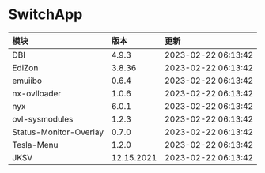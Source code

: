 # SwitchApp

|模块|版本|更新|
|:-|:-|:-|
|DBI|4.9.3|2023-02-22 06:13:42|
|EdiZon|3.8.36|2023-02-22 06:13:42|
|emuiibo|0.6.4|2023-02-22 06:13:42|
|nx-ovlloader|1.0.6|2023-02-22 06:13:42|
|nyx|6.0.1|2023-02-22 06:13:42|
|ovl-sysmodules|1.2.3|2023-02-22 06:13:42|
|Status-Monitor-Overlay|0.7.0|2023-02-22 06:13:42|
|Tesla-Menu|1.2.0|2023-02-22 06:13:42|
|JKSV|12.15.2021|2023-02-22 06:13:42|
